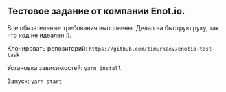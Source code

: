 ## Тестовое задание от компании Enot.io.

Все обязательные требования выполнены. Делал на быструю руку, так что код не идеален :).

Клонировать репозиторий:
`https://github.com/timurkaev/enotio-test-task`

Установка зависимостей:
`yarn install`

Запуск:
`yarn start`

